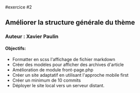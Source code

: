 #exercice #2

## Améliorer la structure générale du thème
### Auteur : Xavier Paulin
#### Objectifs: 
- Formatter en scss l'affichage de fichier markdown
- Créer des modèles pour afficher des archives d'article
- Amélioration de module front-page.php
- Créer un site adaptatif en utilisant l'approche mobile first
- Créer un minimum de 10 commits 
- Déployer le site local vers un serveur distant.   